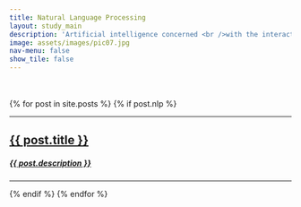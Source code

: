 ```yaml
---
title: Natural Language Processing
layout: study_main
description: 'Artificial intelligence concerned <br />with the interactions between computers and human language.'
image: assets/images/pic07.jpg
nav-menu: false
show_tile: false
---
```




<div>
    &nbsp;<br>&nbsp;
</div>



<div class="row">
{% for post in site.posts %}
{% if post.nlp %}
	<div class="4u 12u$(small)">
    <hr class='line_margin'>
        <a href="{{ site.baseurl }}{{ post.url }}"><h2 class='post_order'>{{ post.title }}</h2></a>
        <a href="{{ site.baseurl }}{{ post.url }}"><h5 class='post_order'>{{ post.description }}</h5></a>
	<hr class='line_margin'>
    </div>

{% endif %}
{% endfor %}
</div>



